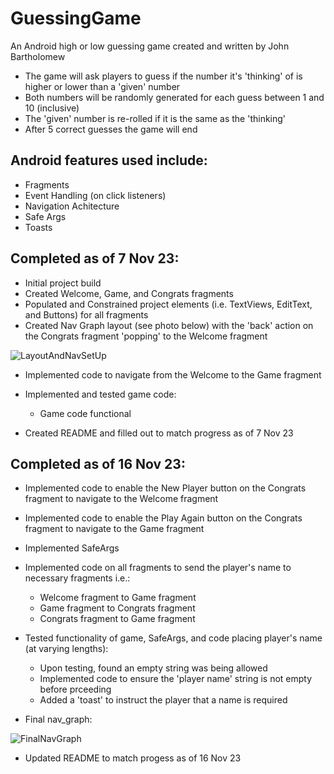 # GuessingGame
An Android high or low guessing game created and written by John Bartholomew
- The game will ask players to guess if the number it's 'thinking' of is higher or lower than a 'given' number
- Both numbers will be randomly generated for each guess between 1 and 10 (inclusive)
- The 'given' number is re-rolled if it is the same as the 'thinking'
- After 5 correct guesses the game will end

## Android features used include:
- Fragments
- Event Handling (on click listeners)
- Navigation Achitecture
- Safe Args
- Toasts

## Completed as of 7 Nov 23:
- Initial project build
- Created Welcome, Game, and Congrats fragments
- Populated and Constrained project elements (i.e. TextViews, EditText, and Buttons) for all fragments
- Created Nav Graph layout (see photo below) with the 'back' action on the Congrats fragment 'popping' to the Welcome fragment

![LayoutAndNavSetUp](https://github.com/JohnnyBee86/GuessingGame/assets/130700641/b66d629e-a1d6-46d9-a2c5-8bea368c1cd4)

- Implemented code to navigate from the Welcome to the Game fragment
- Implemented and tested game code:
     - Game code functional

- Created README and filled out to match progress as of 7 Nov 23

## Completed as of 16 Nov 23:
- Implemented code to enable the New Player button on the Congrats fragment to navigate to the Welcome fragment
- Implemented code to enable the Play Again button on the Congrats fragment to navigate to the Game fragment
- Implemented SafeArgs
- Implemented code on all fragments to send the player's name to necessary fragments i.e.:
     - Welcome fragment to Game fragment
     - Game fragment to Congrats fragment
     - Congrats fragment to Game fragment

- Tested functionality of game, SafeArgs, and code placing player's name (at varying lengths):
     - Upon testing, found an empty string was being allowed
     - Implemented code to ensure the 'player name' string is not empty before prceeding
     - Added a 'toast' to instruct the player that a name is required

- Final nav_graph:

![FinalNavGraph](https://github.com/JohnnyBee86/GuessingGame/assets/130700641/0dd04d47-bbc9-4c54-aa31-45e8ee38c7a5)

- Updated README to match progess as of 16 Nov 23
